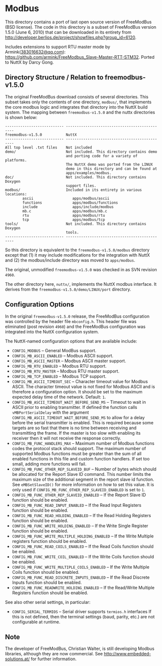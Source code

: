 # Modbus

This directory contains a port of last open source version of FreeModBus (BSD
license). The code in this directory is a subset of FreeModBus version 1.5.0
(June 6, 2010) that can be downloaded in its entirety from
http://developer.berlios.de/project/showfiles.php?group_id=6120.

Includes extensions to support RTU master mode by Armink(383016632@qq.com):
https://github.com/armink/FreeModbus_Slave-Master-RTT-STM32. Ported to NuttX by
Darcy Gong.

## Directory Structure / Relation to freemodbus-v1.5.0

The original FreeModBus download consists of several directories. This subset
takes only the contents of one directory, `modbus/`, that implements the core
modbus logic and integrates that directory into the NuttX build system. The
mapping between `freemodbus-v1.5.0` and the nuttx directories is shown below:

```
--------------------------- ----------------------------------------------
freemodbus-v1.5.0           NuttX
--------------------------- ----------------------------------------------
All top level .txt files    Not included
demo/                       Not included. This directory contains demo
                            and porting code for a variety of platforms.
                            The NuttX demo was ported from the LINUX
                            demo in this directory and can be found at
                            apps/examples/modbus.
doc/                        Not included. This directory contains Doxygen
                            support files.
modbus/                     Included in its entirety in various locations:
        ascii                  apps/modbus/ascii
        functions              apps/modbus/functions
        include                apps/include/modbus
        mb.c                   apps/modbus/mb.c
        rtu                    apps/modbus/rtu
        tcp                    apps/modbus/tcp
tools/                      Not included. This directory contains Doxygen
                            tools.
--------------------------- ----------------------------------------------
```

So this directory is equivalent to the `freemodbus-v1.5.0/modbus` directory
except that (1) it may include modifications for the integration with NuttX and
(2) the modbus/include directory was moved to `apps/modbus`.

The original, unmodified `freemodbus-v1.5.0` was checked in as SVN revision
`4960`.

The other directory here, `nuttx/`, implements the NuttX modbus interface. It
derives from the `freemodbus-v1.5.0/demo/LINUX/port` directory.

## Configuration Options

In the original `freemodbus-v1.5.0` release, the FreeModBus configuration was
controlled by the header file `mbconfig.h`. This header file was eliminated
(post revision `4960`) and the FreeModBus configuration was integrated into the
NuttX configuration system.

The NuttX-named configuration options that are available include:

- `CONFIG_MODBUS` – General ModBus support.
- `CONFIG_MB_ASCII_ENABLED` – Modbus ASCII support.
- `CONFIG_MB_ASCII_MASTER` – Modbus ASCII master support.
- `CONFIG_MB_RTU_ENABLED` – Modbus RTU support.
- `CONFIG_MB_RTU_MASTER` – Modbus RTU master support.
- `CONFIG_MB_TCP_ENABLED` – Modbus TCP support.
- `CONFIG_MB_ASCII_TIMEOUT_SEC` – Character timeout value for Modbus ASCII. The
  character timeout value is not fixed for Modbus ASCII and is therefore a
  configuration option. It should be set to the maximum expected delay time of
  the network. Default: `1`.
- `CONFIG_MB_ASCII_TIMEOUT_WAIT_BEFORE_SEND_MS` – Timeout to wait in ASCII prior
  to enabling transmitter. If defined the function calls `vMBPortSerialDelay`
  with the argument `CONFIG_MB_ASCII_TIMEOUT_WAIT_BEFORE_SEND_MS` to allow for a
  delay before the serial transmitter is enabled. This is required because some
  targets are so fast that there is no time between receiving and transmitting
  the frame. If the master is too slow with enabling its receiver then it will
  not receive the response correctly.
- `CONFIG_MB_FUNC_HANDLERS_MAX` – Maximum number of Modbus functions codes the
  protocol stack should support. The maximum number of supported Modbus
  functions must be greater than the sum of all enabled functions in this file
  and custom function handlers. If set too small, adding more functions will
  fail.
- `CONFIG_MB_FUNC_OTHER_REP_SLAVEID_BUF` – Number of bytes which should be
  allocated for the Report Slave ID command. This number limits the maximum size
  of the additional segment in the report slave id function. See
  `eMBSetSlaveID()` for more information on how to set this value. It is only
  used if `CONFIG_MB_FUNC_OTHER_REP_SLAVEID_ENABLED` is set to `1`.
- `CONFIG_MB_FUNC_OTHER_REP_SLAVEID_ENABLED` – If the Report Slave ID function
  should be enabled.
- `CONFIG_MB_FUNC_READ_INPUT_ENABLED` – If the Read Input Registers function
  should be enabled.
- `CONFIG_MB_FUNC_READ_HOLDING_ENABLED` – If the Read Holding Registers function
  should be enabled.
- `CONFIG_MB_FUNC_WRITE_HOLDING_ENABLED` – If the Write Single Register function
  should be enabled.
- `CONFIG_MB_FUNC_WRITE_MULTIPLE_HOLDING_ENABLED` – If the Write Multiple
  registers function should be enabled.
- `CONFIG_MB_FUNC_READ_COILS_ENABLED` – If the Read Coils function should be
  enabled.
- `CONFIG_MB_FUNC_WRITE_COIL_ENABLED` – If the Write Coils function should be
  enabled.
- `CONFIG_MB_FUNC_WRITE_MULTIPLE_COILS_ENABLED` – If the Write Multiple Coils
  function should be enabled.
- `CONFIG_MB_FUNC_READ_DISCRETE_INPUTS_ENABLED` – If the Read Discrete Inputs
  function should be enabled.
- `CONFIG_MB_FUNC_READWRITE_HOLDING_ENABLED` – If the Read/Write Multiple
  Registers function should be enabled.

See also other serial settings, in particular:

- `CONFIG_SERIAL_TERMIOS` – Serial driver supports `termios.h` interfaces
  If this is not defined, then the terminal settings (baud, parity, etc.)
  are not configurable at runtime.

## Note

The developer of FreeModBus, Christian Walter, is still developing Modbus
libraries, although they are now commercial. See
http://www.embedded-solutions.at/ for further information.
